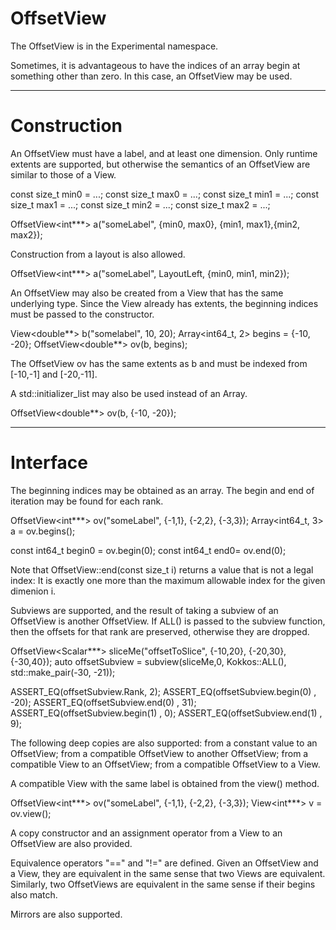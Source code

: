 # OffsetView

The OffsetView is in the Experimental namespace.

Sometimes, it is advantageous to have the indices of an array begin at something other than zero.  In this case, an OffsetView may be used.

----------
# Construction

An OffsetView must have a label, and at least one dimension.  Only runtime extents are supported, but otherwise the semantics of an OffsetView are similar to those of a View.  

 const size_t min0 = ...; 
 const size_t max0 = ...; 
 const size_t min1 = ...; 
 const size_t max1 = ...; 
 const size_t min2 = ...; 
 const size_t max2 = ...; 

 OffsetView<int***> a("someLabel", {min0, max0}, {min1, max1},{min2, max2});

Construction from a layout is also allowed.  

OffsetView<int***> a("someLabel", LayoutLeft, {min0, min1, min2});

An OffsetView may also be created from a View that has the same underlying type.  Since the View already has extents, the beginning indices must be passed to the constructor.  

View<double**> b("somelabel", 10, 20);
Array<int64_t, 2> begins = {-10, -20};
OffsetView<double**> ov(b, begins);

The OffsetView ov has the same extents as b and must be indexed from [-10,-1] and [-20,-11].  

A std::initializer_list may also be used instead of an Array.

OffsetView<double**> ov(b, {-10, -20});

---------
# Interface

The beginning indices may be obtained as an array. The begin and end of iteration may be found for each rank.

OffsetView<int***> ov("someLabel", {-1,1}, {-2,2}, {-3,3});
 Array<int64_t, 3> a = ov.begins();

const int64_t begin0 = ov.begin(0);
const int64_t end0= ov.end(0);

Note that OffsetView::end(const size_t i) returns a value that is not a legal index:  It is exactly one more than the maximum allowable index for the given dimenion i.

Subviews are supported, and the result of taking a subview of an OffsetView is another OffsetView.  If ALL() is passed to the subview  function, then the offsets for that rank are preserved, otherwise they are dropped.

OffsetView<Scalar***> sliceMe("offsetToSlice", {-10,20}, {-20,30}, {-30,40});
auto offsetSubview = subview(sliceMe,0, Kokkos::ALL(), std::make_pair(-30, -21));
 
ASSERT_EQ(offsetSubview.Rank, 2);
ASSERT_EQ(offsetSubview.begin(0) , -20);
ASSERT_EQ(offsetSubview.end(0) , 31);
ASSERT_EQ(offsetSubview.begin(1) , 0);
ASSERT_EQ(offsetSubview.end(1) , 9);

The following deep copies are also supported: from a constant value to an OffsetView; from a compatible OffsetView to another OffsetView; from a compatible View to an OffsetView; from a compatible OffsetView to a View.

A compatible View with the same label is obtained from the view() method.

OffsetView<int***> ov("someLabel", {-1,1}, {-2,2}, {-3,3});
 View<int***> v = ov.view();

A copy constructor and an assignment operator from a View to an OffsetView are also provided.

Equivalence operators "==" and "!=" are defined.  Given an OffsetView and a View, they are equivalent in the same sense that two Views are equivalent.  Similarly, two OffsetViews are equivalent in the same sense if their begins also match.

Mirrors are also supported.
